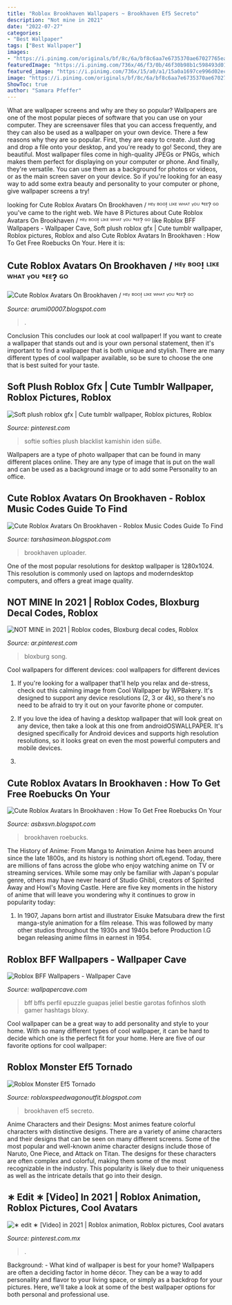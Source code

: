 ```yaml
---
title: "Roblox Brookhaven Wallpapers ~ Brookhaven Ef5 Secreto"
description: "Not mine in 2021"
date: "2022-07-27"
categories:
- "Best Wallpaper"
tags: ["Best Wallpaper"]
images:
- "https://i.pinimg.com/originals/bf/8c/6a/bf8c6aa7e6735370ae67027765ea0568.jpg"
featuredImage: "https://i.pinimg.com/736x/46/f3/0b/46f30b98b1c598493d01a5d76843f0fb.jpg"
featured_image: "https://i.pinimg.com/736x/15/a0/a1/15a0a1697ce996d02ec6a6e51cfedc54.jpg"
image: "https://i.pinimg.com/originals/bf/8c/6a/bf8c6aa7e6735370ae67027765ea0568.jpg"
ShowToc: true
author: "Samara Pfeffer"
---
```



What are wallpaper screens and why are they so popular?
Wallpapers are one of the most popular pieces of software that you can use on your computer. They are screensaver files that you can access frequently, and they can also be used as a wallpaper on your own device. There a few reasons why they are so popular. First, they are easy to create. Just drag and drop a file onto your desktop, and you're ready to go! Second, they are beautiful. Most wallpaper files come in high-quality JPEGs or PNGs, which makes them perfect for displaying on your computer or phone. And finally, they're versatile. You can use them as a background for photos or videos, or as the main screen saver on your device. So if you're looking for an easy way to add some extra beauty and personality to your computer or phone, give wallpaper screens a try!

	

		
looking for Cute Roblox Avatars On Brookhaven / ᴴᴱᵞ ᴮᴼᴼ! ᴸᴵᴷᴱ ᵂᴴᴬᵀ ᵞᴼᵁ ˢᴱᴱ? ᴳᴼ you've came to the right web. We have 8 Pictures about Cute Roblox Avatars On Brookhaven / ᴴᴱᵞ ᴮᴼᴼ! ᴸᴵᴷᴱ ᵂᴴᴬᵀ ᵞᴼᵁ ˢᴱᴱ? ᴳᴼ like Roblox BFF Wallpapers - Wallpaper Cave, Soft plush roblox gfx | Cute tumblr wallpaper, Roblox pictures, Roblox and also Cute Roblox Avatars In Brookhaven : How To Get Free Roebucks On Your. Here it is:
		
    
## Cute Roblox Avatars On Brookhaven / ᴴᴱᵞ ᴮᴼᴼ! ᴸᴵᴷᴱ ᵂᴴᴬᵀ ᵞᴼᵁ ˢᴱᴱ? ᴳᴼ

<img loading=lazy src="https://lh6.googleusercontent.com/proxy/UTa4Hk6b-xWJpv6jhRCjXsqM1u9EqAw7kyO17U4h_G1TYtD1CIMRcNaWrToacP0p8dNP-zFHbcgoYDhwISUpMlo9VtjSR51PQgEMiZ35Dcgd06fS6vEAb6D0T16zdQV2BHmlz2mDKmEGTAamBHFitQiZgzMZPO2yUtjh2Z7fHQeuLlhtmdR_kgLRdr3CGVyPRe8HQaX9cvhpS6hHSBiS6dwZVEfSnr_cD_60pQKRTo6rdiwERrM_V6HBbgt29-pkLLpt_swTCPU_3pbX8pa1pVF6SIw2=s0-d" onerror="this.onerror=null;this.src='https://tse4.mm.bing.net/th?id=OIP.Q6BKTJ7KRkAEgtHPOc-GOAAAAA&amp;pid=15.1';" alt="Cute Roblox Avatars On Brookhaven / ᴴᴱᵞ ᴮᴼᴼ! ᴸᴵᴷᴱ ᵂᴴᴬᵀ ᵞᴼᵁ ˢᴱᴱ? ᴳᴼ">

_Source: arumi00007.blogspot.com_

>. 

	

Conclusion
This concludes our look at cool wallpaper! If you want to create a wallpaper that stands out and is your own personal statement, then it's important to find a wallpaper that is both unique and stylish. There are many different types of cool wallpaper available, so be sure to choose the one that is best suited for your taste.

    
## Soft Plush Roblox Gfx | Cute Tumblr Wallpaper, Roblox Pictures, Roblox

<img loading=lazy src="https://i.pinimg.com/736x/15/a0/a1/15a0a1697ce996d02ec6a6e51cfedc54.jpg" onerror="this.onerror=null;this.src='https://tse2.mm.bing.net/th?id=OIP.a7VhFjVaNaLcLwl7FdRjzwHaGZ&amp;pid=15.1';" alt="Soft plush roblox gfx | Cute tumblr wallpaper, Roblox pictures, Roblox">

_Source: pinterest.com_

>softie softies plush blacklist kamishin iden süße. 

	



Wallpapers are a type of photo wallpaper that can be found in many different places online. They are any type of image that is put on the wall and can be used as a background image or to add some Personality to an office.

    
## Cute Roblox Avatars On Brookhaven - Roblox Music Codes Guide To Find

<img loading=lazy src="https://i.ytimg.com/vi/cgrHO3oOn2I/mqdefault.jpg" onerror="this.onerror=null;this.src='https://tse1.mm.bing.net/th?id=OIP.XaJEOOzLCvOMqR7VMfuO4wAAAA&amp;pid=15.1';" alt="Cute Roblox Avatars On Brookhaven - Roblox Music Codes Guide To Find">

_Source: tarshasimeon.blogspot.com_

>brookhaven uploader. 

	

One of the most popular resolutions for desktop wallpaper is 1280x1024. This resolution is commonly used on laptops and moderndesktop computers, and offers a great image quality.

    
## NOT MINE In 2021 | Roblox Codes, Bloxburg Decal Codes, Roblox

<img loading=lazy src="https://i.pinimg.com/736x/18/99/ed/1899ed247882ae8f16bead68ed88f323.jpg" onerror="this.onerror=null;this.src='https://tse1.mm.bing.net/th?id=OIP.gWUF6x_yMOM0_NhYVkR7RwHaHa&amp;pid=15.1';" alt="NOT MINE in 2021 | Roblox codes, Bloxburg decal codes, Roblox">

_Source: ar.pinterest.com_

>bloxburg song. 

	

Cool wallpapers for different devices:
cool wallpapers for different devices 

1. If you're looking for a wallpaper that'll help you relax and de-stress, check out this calming image from Cool Wallpaper by WPBakery. It's designed to support any device resolutions (2, 3 or 4k), so there's no need to be afraid to try it out on your favorite phone or computer.

2. If you love the idea of having a desktop wallpaper that will look great on any device, then take a look at this one from androidOSWALLPAPER. It's designed specifically for Android devices and supports high resolution resolutions, so it looks great on even the most powerful computers and mobile devices.

3.

    
## Cute Roblox Avatars In Brookhaven : How To Get Free Roebucks On Your

<img loading=lazy src="https://i.pinimg.com/originals/bf/8c/6a/bf8c6aa7e6735370ae67027765ea0568.jpg" onerror="this.onerror=null;this.src='https://tse2.mm.bing.net/th?id=OIP.88ogkSgRUhhdeGCibgOTFgHaJ4&amp;pid=15.1';" alt="Cute Roblox Avatars In Brookhaven : How To Get Free Roebucks On Your">

_Source: asbxsvn.blogspot.com_

>brookhaven roebucks. 

	

The History of Anime: From Manga to Animation
Anime has been around since the late 1800s, and its history is nothing short ofLegend. Today, there are millions of fans across the globe who enjoy watching anime on TV or streaming services. While some may only be familiar with Japan's popular genre, others may have never heard of Studio Ghibli, creators of Spirited Away and Howl's Moving Castle. Here are five key moments in the history of anime that will leave you wondering why it continues to grow in popularity today:
1) In 1907, Japans born artist and illustrator Eisuke Matsubara drew the first manga-style animation for a film release. This was followed by many other studios throughout the 1930s and 1940s before Production I.G began releasing anime films in earnest in 1954.

    
## Roblox BFF Wallpapers - Wallpaper Cave

<img loading=lazy src="https://wallpapercave.com/wp/wp8101976.jpg" onerror="this.onerror=null;this.src='https://tse2.mm.bing.net/th?id=OIP.mlGnvWIdeJHDnaLdu6pUoAHaHa&amp;pid=15.1';" alt="Roblox BFF Wallpapers - Wallpaper Cave">

_Source: wallpapercave.com_

>bff bffs perfil epuzzle guapas jeliel bestie garotas fofinhos sloth gamer hashtags bloxy. 

	

Cool wallpaper can be a great way to add personality and style to your home. With so many different types of cool wallpaper, it can be hard to decide which one is the perfect fit for your home. Here are five of our favorite options for cool wallpaper: 

    
## Roblox Monster Ef5 Tornado

<img loading=lazy src="https://i.ytimg.com/vi/EF5o34nDvrk/maxresdefault.jpg" onerror="this.onerror=null;this.src='https://tse4.mm.bing.net/th?id=OIP.w8MaD0fenfyk5tqFSA3BswHaEK&amp;pid=15.1';" alt="Roblox Monster Ef5 Tornado">

_Source: robloxspeedwagonoutfit.blogspot.com_

>brookhaven ef5 secreto. 

	

Anime Characters and their Designs: Most animes feature colorful characters with distinctive designs.
There are a variety of anime characters and their designs that can be seen on many different screens. Some of the most popular and well-known anime character designs include those of Naruto, One Piece, and Attack on Titan. The designs for these characters are often complex and colorful, making them some of the most recognizable in the industry. This popularity is likely due to their uniqueness as well as the intricate details that go into their design.

    
## ∗ Edit ∗ [Video] In 2021 | Roblox Animation, Roblox Pictures, Cool Avatars

<img loading=lazy src="https://i.pinimg.com/736x/46/f3/0b/46f30b98b1c598493d01a5d76843f0fb.jpg" onerror="this.onerror=null;this.src='https://tse3.mm.bing.net/th?id=OIP.FieKvf6CDEgRMZvWG8D1XQHaNK&amp;pid=15.1';" alt="∗ edit ∗ [Video] in 2021 | Roblox animation, Roblox pictures, Cool avatars">

_Source: pinterest.com.mx_

>. 

	

Background: - What kind of wallpaper is best for your home?
Wallpapers are often a deciding factor in home décor. They can be a way to add personality and flavor to your living space, or simply as a backdrop for your pictures. Here, we'll take a look at some of the best wallpaper options for both personal and professional use.

